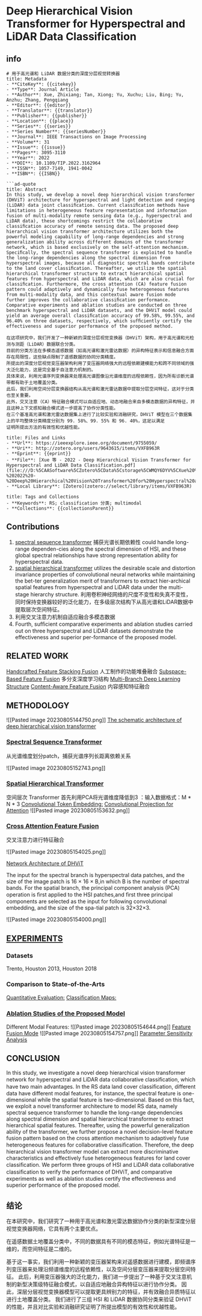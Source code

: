 # Deep Hierarchical Vision Transformer for Hyperspectral and LiDAR Data Classification
## info
``` ad-info
# 用于高光谱和 LiDAR 数据分类的深度分层视觉转换器
title: Metadata
- **CiteKey**: {{citekey}}
- **Type**: Journal Article
- **Author**: Xue, Zhixiang; Tan, Xiong; Yu, Xuchu; Liu, Bing; Yu, Anzhu; Zhang, Pengqiang
- **Editor**: {{editor}}
- **Translator**: {{translator}}
- **Publisher**: {{publisher}}
- **Location**: {{place}}
- **Series**: {{series}}
- **Series Number**: {{seriesNumber}}
- **Journal**: IEEE Transactions on Image Processing
- **Volume**: 31
- **Issue**: {{issue}}
- **Pages**: 3095-3110
- **Year**: 2022
- **DOI**: 10.1109/TIP.2022.3162964
- **ISSN**: 1057-7149, 1941-0042
- **ISBN**: {{ISBN}}
```

```
```ad-quote
title: Abstract
In this study, we develop a novel deep hierarchical vision transformer (DHViT) architecture for hyperspectral and light detection and ranging (LiDAR) data joint classiﬁcation. Current classiﬁcation methods have limitations in heterogeneous feature representation and information fusion of multi-modality remote sensing data (e.g., hyperspectral and LiDAR data), these shortcomings restrict the collaborative classiﬁcation accuracy of remote sensing data. The proposed deep hierarchical vision transformer architecture utilizes both the powerful modeling capability of long-range dependencies and strong generalization ability across different domains of the transformer network, which is based exclusively on the self-attention mechanism. Speciﬁcally, the spectral sequence transformer is exploited to handle the long-range dependencies along the spectral dimension from hyperspectral images, because all diagnostic spectral bands contribute to the land cover classiﬁcation. Thereafter, we utilize the spatial hierarchical transformer structure to extract hierarchical spatial features from hyperspectral and LiDAR data, which are also crucial for classiﬁcation. Furthermore, the cross attention (CA) feature fusion pattern could adaptively and dynamically fuse heterogeneous features from multi-modality data, and this contextual aware fusion mode further improves the collaborative classiﬁcation performance. Comparative experiments and ablation studies are conducted on three benchmark hyperspectral and LiDAR datasets, and the DHViT model could yield an average overall classiﬁcation accuracy of 99.58%, 99.55%, and 96.40% on three datasets, respectively, which sufﬁciently certify the effectiveness and superior performance of the proposed method.

在这项研究中，我们开发了一种新颖的深度分层视觉变换器（DHViT）架构，用于高光谱和光检测与测距（LiDAR）数据联合分类。
目前的分类方法在多模态遥感数据（如高光谱和激光雷达数据）的异构特征表示和信息融合方面存在局限性，这些缺点限制了遥感数据的协同分类精度。
所提出的深度分层视觉变压器架构利用了变压器网络强大的远程依赖建模能力和跨不同领域的强大泛化能力，这是完全基于自注意力机制的。
具体来说，利用光谱序列变换器来处理高光谱图像沿光谱维度的远程依赖性，因为所有诊断光谱带都有助于土地覆盖分类。
此后，我们利用空间分层变换器结构从高光谱和激光雷达数据中提取分层空间特征，这对于分类也至关重要。
此外，交叉注意（CA）特征融合模式可以自适应地、动态地融合来自多模态数据的异构特征，并且这种上下文感知融合模式进一步提高了协作分类性能。
在三个基准高光谱和激光雷达数据集上进行了比较实验和消融研究，DHViT 模型在三个数据集上的平均整体分类精度分别为 99. 58%、99. 55% 和 96. 40%，这足以满足
证明所提出方法的有效性和优越性能。
```

```ad-abstract
title: Files and Links
- **Url**: https://ieeexplore.ieee.org/document/9755059/
- **Uri**: http://zotero.org/users/9643615/items/VXFB963R
- **Eprint**: {{eprint}}
- **File**: [Xue 等 - 2022 - Deep Hierarchical Vision Transformer for Hyperspectral and LiDAR Data Classification.pdf](file:///D:%5CAASoftware%5CZotero%5CData%5Cstorage%5CWMQY6DYV%5CXue%20%E7%AD%89%20-%202022%20-%20Deep%20Hierarchical%20Vision%20Transformer%20for%20Hyperspectral%20and%20LiDAR%20Data%20Classification.pdf)
- **Local Library**: [Zotero](zotero://select/library/items/VXFB963R)
```
```ad-note
title: Tags and Collections
- **Keywords**: RS; classification 分类; multimodal
- **Collections**: {{collectionsParent}}
```

## Contributions
1. [spectral sequence transformer](obsidian://booknote?type=annotation&book=WMQY6DYV/Xue%20%E7%AD%89%20-%202022%20-%20Deep%20Hierarchical%20Vision%20Transformer%20for%20Hyperspectral%20and%20LiDAR%20Data%20Classification.pdf&id=b71d9d76-c3a3-c952-1714-23ea5f59f3e8&page=2&rect=114.573,685.608,237.324,696.726) 捕获光谱长期依赖性 could handle long-range dependen-cies along the spectral dimension of HSI, and these global spectral relationships have strong representation ability for hyperspectral data.
2. [spatial hierarchical transformer](obsidian://booknote?type=annotation&book=WMQY6DYV/Xue%20%E7%AD%89%20-%202022%20-%20Deep%20Hierarchical%20Vision%20Transformer%20for%20Hyperspectral%20and%20LiDAR%20Data%20Classification.pdf&id=9e3ac143-3e0d-e095-888a-2887a2a36573&page=2&rect=124.598,625.728,251.770,636.846) utilizes the desirable scale and distortion invariance properties of convolutional neural networks while maintaining the bet-ter generalization merit of transformers to extract hier-archical spatial features from hyperspectral and LiDAR data under the multi-stage hierarchy structure. 利用卷积神经网络的尺度不变性和失真不变性，同时保持变换器较好的泛化能力，在多级层次结构下从高光谱和LiDAR数据中提取层次空间特征。
3. 利用交叉注意力机制自适应融合多模态数据
4. Fourth, sufﬁcient comparative experiments and ablation studies carried out on three hyperspectral and LiDAR datasets demonstrate the effectiveness and superior per-formance of the proposed model.

## RELATED WORK
[Handcrafted Feature Stacking Fusion](obsidian://booknote?type=annotation&book=WMQY6DYV/Xue%20%E7%AD%89%20-%202022%20-%20Deep%20Hierarchical%20Vision%20Transformer%20for%20Hyperspectral%20and%20LiDAR%20Data%20Classification.pdf&id=fae51472-9c9f-7a08-b624-4a202f1bbba5&page=2&rect=61.094,333.277,214.151,344.137) 人工制作的功能堆叠融合
[Subspace-Based Feature Fusion](obsidian://booknote?type=annotation&book=WMQY6DYV/Xue%20%E7%AD%89%20-%202022%20-%20Deep%20Hierarchical%20Vision%20Transformer%20for%20Hyperspectral%20and%20LiDAR%20Data%20Classification.pdf&id=02c88be8-1066-789a-affa-b18332659a38&page=2&rect=324.132,723.873,454.632,734.733) 多分支深度学习结构
[Multi-Branch Deep Learning Structure](obsidian://booknote?type=annotation&book=WMQY6DYV/Xue%20%E7%AD%89%20-%202022%20-%20Deep%20Hierarchical%20Vision%20Transformer%20for%20Hyperspectral%20and%20LiDAR%20Data%20Classification.pdf&id=e4128ad2-b38b-36ec-f0e0-f1c13763890e&page=2&rect=324.758,474.752,483.442,485.612)
[Content-Aware Feature Fusion](obsidian://booknote?type=annotation&book=WMQY6DYV/Xue%20%E7%AD%89%20-%202022%20-%20Deep%20Hierarchical%20Vision%20Transformer%20for%20Hyperspectral%20and%20LiDAR%20Data%20Classification.pdf&id=49f43475-6010-7bd1-771d-44d2926f351f&page=2&rect=325.199,177.870,450.450,188.729) 内容感知特征融合

## METHODOLOGY
![[Pasted image 20230805144750.png]]
[The schematic architecture of deep hierarchical vision transformer](obsidian://booknote?type=annotation&book=WMQY6DYV/Xue%20%E7%AD%89%20-%202022%20-%20Deep%20Hierarchical%20Vision%20Transformer%20for%20Hyperspectral%20and%20LiDAR%20Data%20Classification.pdf&id=8b0c3f0c-bf76-a24a-185b-93e37b9c0738&page=3&rect=78.645,352.203,296.122,361.097)

### [Spectral Sequence Transformer](obsidian://booknote?type=annotation&book=WMQY6DYV/Xue%20%E7%AD%89%20-%202022%20-%20Deep%20Hierarchical%20Vision%20Transformer%20for%20Hyperspectral%20and%20LiDAR%20Data%20Classification.pdf&id=913ef22f-b48a-cde4-3851-3302ddcdd9bb&page=4&rect=61.084,491.173,188.757,502.056)
从光谱维度划分patch，捕获光谱序列长距离依赖关系

![[Pasted image 20230805152743.png]]



### [Spatial Hierarchical Transformer](obsidian://booknote?type=annotation&book=WMQY6DYV/Xue%20%E7%AD%89%20-%202022%20-%20Deep%20Hierarchical%20Vision%20Transformer%20for%20Hyperspectral%20and%20LiDAR%20Data%20Classification.pdf&id=bac313d1-3f55-3f0b-c7bb-027ab4245ee8&page=4&rect=324.135,260.653,460.087,271.536)
空间层次 Transformer
首先利用PCA将光谱维度降低到3 ：输入数据格式：M * N * 3
[Convolutional Token Embedding:](obsidian://booknote?type=annotation&book=WMQY6DYV/Xue%20%E7%AD%89%20-%202022%20-%20Deep%20Hierarchical%20Vision%20Transformer%20for%20Hyperspectral%20and%20LiDAR%20Data%20Classification.pdf&id=ec115114-3c5c-e259-5604-9d50cc5cd450&page=4&rect=333.839,102.046,473.248,113.163)
[Convolutional Projection for Attention](obsidian://booknote?type=annotation&book=WMQY6DYV/Xue%20%E7%AD%89%20-%202022%20-%20Deep%20Hierarchical%20Vision%20Transformer%20for%20Hyperspectral%20and%20LiDAR%20Data%20Classification.pdf&id=10dd02d3-a773-7679-bcbb-b11e4ed2425b&page=5&rect=333.834,247.607,491.858,258.725)
![[Pasted image 20230805153632.png]]

### [Cross Attention Feature Fusion](obsidian://booknote?type=annotation&book=WMQY6DYV/Xue%20%E7%AD%89%20-%202022%20-%20Deep%20Hierarchical%20Vision%20Transformer%20for%20Hyperspectral%20and%20LiDAR%20Data%20Classification.pdf&id=5ea06709-011a-0150-3edc-57dd43830e98&page=6&rect=48.960,355.693,189.660,366.576)
交叉注意力进行特征融合

![[Pasted image 20230805154025.png]]

[Network Architecture of DHViT](obsidian://booknote?type=annotation&book=WMQY6DYV/Xue%20%E7%AD%89%20-%202022%20-%20Deep%20Hierarchical%20Vision%20Transformer%20for%20Hyperspectral%20and%20LiDAR%20Data%20Classification.pdf&id=ccf3ca13-97bc-8eb9-f2ed-51d775628a2a&page=6&rect=325.190,475.934,455.002,486.817)

The input for the spectral branch is hyperspectral data patches, and the size of the image patch is 16 × 16 × B,in which B is the number of spectral bands.
For the spatial branch, the principal component analysis (PCA) operation is ﬁrst applied to the HSI patches,and ﬁrst three principal components are selected as the input for following convolutional embedding, and the size of the spa-tial patch is 32×32×3.

![[Pasted image 20230805154000.png]]

## [EXPERIMENTS](obsidian://booknote?type=annotation&book=WMQY6DYV/Xue%20%E7%AD%89%20-%202022%20-%20Deep%20Hierarchical%20Vision%20Transformer%20for%20Hyperspectral%20and%20LiDAR%20Data%20Classification.pdf&id=b86e8068-888d-fb45-2f01-48f8791542e7&page=7&rect=153.001,413.088,214.075,424.206)
### Datasets
Trento, Houston 2013, Houston 2018
### Comparison to State-of-the-Arts
[Quantitative Evaluation:](obsidian://booknote?type=annotation&book=WMQY6DYV/Xue%20%E7%AD%89%20-%202022%20-%20Deep%20Hierarchical%20Vision%20Transformer%20for%20Hyperspectral%20and%20LiDAR%20Data%20Classification.pdf&id=2b5fb93d-9356-8eda-5ffe-d14a242af5e9&page=9&rect=70.800,86.085,173.373,97.203)
[Classiﬁcation Maps:](obsidian://booknote?type=annotation&book=WMQY6DYV/Xue%20%E7%AD%89%20-%202022%20-%20Deep%20Hierarchical%20Vision%20Transformer%20for%20Hyperspectral%20and%20LiDAR%20Data%20Classification.pdf&id=05c155e0-f35b-0c42-9750-e673f5a83220&page=11&rect=70.795,267.409,154.043,278.527)
### [Ablation Studies of the Proposed Model](obsidian://booknote?type=annotation&book=WMQY6DYV/Xue%20%E7%AD%89%20-%202022%20-%20Deep%20Hierarchical%20Vision%20Transformer%20for%20Hyperspectral%20and%20LiDAR%20Data%20Classification.pdf&id=379c8f52-4d89-3269-b727-0a44fdfadef3&page=11&rect=325.199,233.171,489.002,244.054)
Different Modal Features:
![[Pasted image 20230805154644.png]]
[Feature Fusion Mode](obsidian://booknote?type=annotation&book=WMQY6DYV/Xue%20%E7%AD%89%20-%202022%20-%20Deep%20Hierarchical%20Vision%20Transformer%20for%20Hyperspectral%20and%20LiDAR%20Data%20Classification.pdf&id=c8faecb5-92ac-c39e-b9b4-d360c040c992&page=12&rect=333.835,154.847,421.277,165.964)
![[Pasted image 20230805154757.png]]
[Parameter Sensitivity Analysis](obsidian://booknote?type=annotation&book=WMQY6DYV/Xue%20%E7%AD%89%20-%202022%20-%20Deep%20Hierarchical%20Vision%20Transformer%20for%20Hyperspectral%20and%20LiDAR%20Data%20Classification.pdf&id=c635f0ab-39c4-9afc-7261-4741180d6a88&page=13&rect=61.050,215.414,184.612,226.297)
## CONCLUSION
In this study, we investigate a novel deep hierarchical vision transformer network for hyperspectral and LiDAR data collaborative classiﬁcation, which have two main advantages.
In the RS data land cover classiﬁcation, different data have different modal features, for instance, the spectral feature is one-dimensional while the spatial feature is two-dimensional.
Based on this fact, we exploit a novel transformer architecture to model RS data, namely spectral sequence transformer to handle the long-range dependencies along spectral dimension and spatial hierarchical transformer to extract hierarchical spatial features. Thereafter, using the powerful generalization ability of the transformer, we further propose a novel decision-level feature fusion pattern based on the cross attention mechanism to adaptively fuse heterogeneous features for collaborative classiﬁcation. Therefore, the deep hierarchical vision transformer model can extract more discriminative characteristics and effectively fuse heterogeneous features for land cover classiﬁcation. We perform three groups of HSI and LiDAR data collaborative classiﬁcation to verify the performance of DHViT, and comparative experiments as well as ablation studies certify the effectiveness and superior performance of the proposed model.
## 结论
在本研究中，我们研究了一种用于高光谱和激光雷达数据协作分类的新型深度分层视觉变换器网络，它具有两个主要优点。

在遥感数据土地覆盖分类中，不同的数据具有不同的模态特征，例如光谱特征是一维的，而空间特征是二维的。

基于这一事实，我们利用一种新颖的变压器架构来对遥感数据进行建模，即频谱序列变压器来处理沿频谱维度的远程依赖性，以及空间分层变压器来提取分层空间特征。
此后，利用变压器强大的泛化能力，我们进一步提出了一种基于交叉注意机制的新型决策级特征融合模式，以自适应地融合异构特征以进行协作分类。
因此，深层分层视觉变换器模型可以提取更具辨别力的特征，并有效融合异质特征以进行土地覆盖分类。
我们进行了三组 HSI 和 LiDAR 数据协同分类来验证 DHViT 的性能，并且对比实验和消融研究证明了所提出模型的有效性和优越性能。